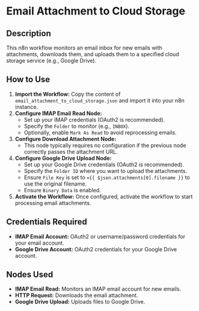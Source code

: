 # Email Attachment to Cloud Storage

## Description
This n8n workflow monitors an email inbox for new emails with attachments, downloads them, and uploads them to a specified cloud storage service (e.g., Google Drive).

## How to Use
1.  **Import the Workflow:** Copy the content of `email_attachment_to_cloud_storage.json` and import it into your n8n instance.
2.  **Configure IMAP Email Read Node:**
    *   Set up your IMAP credentials (OAuth2 is recommended).
    *   Specify the `Folder` to monitor (e.g., `INBOX`).
    *   Optionally, enable `Mark As Read` to avoid reprocessing emails.
3.  **Configure Download Attachment Node:**
    *   This node typically requires no configuration if the previous node correctly passes the attachment URL.
4.  **Configure Google Drive Upload Node:**
    *   Set up your Google Drive credentials (OAuth2 is recommended).
    *   Specify the `Folder ID` where you want to upload the attachments.
    *   Ensure `File Key` is set to `={{ $json.attachments[0].filename }}` to use the original filename.
    *   Ensure `Binary Data` is enabled.
5.  **Activate the Workflow:** Once configured, activate the workflow to start processing email attachments.

## Credentials Required
*   **IMAP Email Account:** OAuth2 or username/password credentials for your email account.
*   **Google Drive Account:** OAuth2 credentials for your Google Drive account.

## Nodes Used
*   **IMAP Email Read:** Monitors an IMAP email account for new emails.
*   **HTTP Request:** Downloads the email attachment.
*   **Google Drive Upload:** Uploads files to Google Drive.
